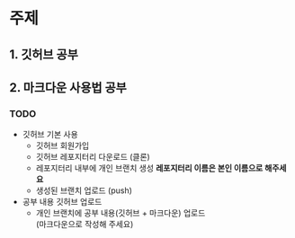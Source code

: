 # 주제
## 1. 깃허브 공부
## 2. 마크다운 사용법 공부

### TODO
- 깃허브 기본 사용
    - 깃허브 회원가입
    - 깃허브 레포지터리 다운로드 (클론)
    - 레포지터리 내부에 개인 브랜치 생성 **레포지터리 이름은 본인 이름으로 해주세요**
    - 생성된 브랜치 업로드 (push)
- 공부 내용 깃허브 업로드
    - 개인 브랜치에 공부 내용(깃허브 + 마크다운) 업로드   
    (마크다운으로 작성해 주세요)
